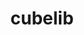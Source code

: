 ---
title: "cubelib"
layout: cache
category: package
meta: {"versions": ["4.6"], "compilers": ["gcc@7.3.1"]}
spec_files: 
 - spec-0.json
spec_names:
 - 'cubelib@4.6%gcc@7.3.1 arch=linux-amzn2-x86_64 ^zlib@1.2.11%gcc@7.3.1+optimize+pic+shared arch=linux-amzn2-x86_64'
---